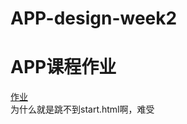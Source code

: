 # APP-design-week2
# APP课程作业
[作业](https://axiannu.github.io/APP-design-week2/H_work/start.html)  
为什么就是跳不到start.html啊，难受
